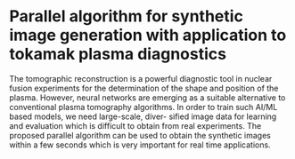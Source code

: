# Parallel algorithm for synthetic image generation with application to tokamak plasma diagnostics

The tomographic reconstruction is a powerful diagnostic tool in nuclear fusion experiments for the determination of the shape and position of the plasma. However, neural networks are emerging as a suitable alternative to conventional plasma tomography
algorithms. In order to train such AI/ML based models, we need large-scale, diver-
sified image data for learning and evaluation which is difficult to obtain from real
experiments. The proposed parallel algorithm can be used to obtain the synthetic images within a few seconds which is very important for real time applications.
